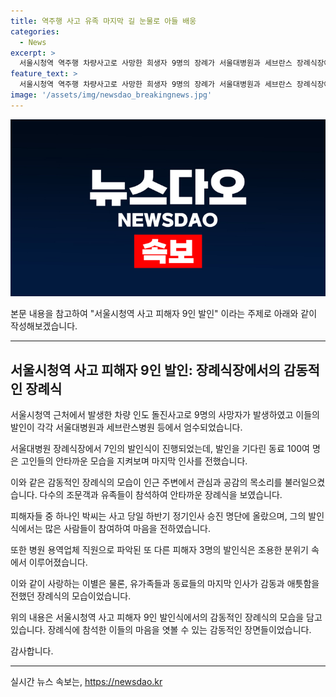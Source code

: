 ```yaml
---
title: 역주행 사고 유족 마지막 길 눈물로 아들 배웅
categories:
  - News
excerpt: >
  서울시청역 역주행 차량사고로 사망한 희생자 9명의 장례가 서울대병원과 세브란스 장례식장에서 엄수되며 가슴 아픈 장면이 연출됐다. 사고 피해자의 동료 100여 명이 발인식에 참석하고, 운구차가 떠날 때까지 기도했다. 사고 현장을 찾아 추모하는 사람들도 많았으며, 유족들은 큰 상처를 입은 상황에서 발인식에 참여했다. 일터를 한 바퀴 돌고 장지를 향한 피해자들의 운구차량은 많은 이들의 마음을 아프게 했다.
feature_text: >
  서울시청역 역주행 차량사고로 사망한 희생자 9명의 장례가 서울대병원과 세브란스 장례식장에서 엄수되며 가슴 아픈 장면이 연출됐다. 사고 피해자의 동료 100여 명이 발인식에 참석하고, 운구차가 떠날 때까지 기도했다. 사고 현장을 찾아 추모하는 사람들도 많았으며, 유족들은 큰 상처를 입은 상황에서 발인식에 참여했다. 일터를 한 바퀴 돌고 장지를 향한 피해자들의 운구차량은 많은 이들의 마음을 아프게 했다.
image: '/assets/img/newsdao_breakingnews.jpg'
---
```


<p><img src="/assets/img/newsdao_breakingnews.jpg" alt="flaretime 속보" /></p>

<p>본문 내용을 참고하여 "서울시청역 사고 피해자 9인 발인" 이라는 주제로 아래와 같이 작성해보겠습니다.</p>

<hr />

<h2 data-ke-size="size26">서울시청역 사고 피해자 9인 발인: 장례식장에서의 감동적인 장례식</h2>

<p>서울시청역 근처에서 발생한 차량 인도 돌진사고로 9명의 사망자가 발생하였고 이들의 발인이 각각 서울대병원과 세브란스병원 등에서 엄수되었습니다.</p>

<p data-ke-size="size16">서울대병원 장례식장에서 7인의 발인식이 진행되었는데, 발인을 기다린 동료 100여 명은 고인들의 안타까운 모습을 지켜보며 마지막 인사를 전했습니다.</p>

<p>이와 같은 감동적인 장례식의 모습이 인근 주변에서 관심과 공감의 목소리를 불러일으켰습니다. 다수의 조문객과 유족들이 참석하여 안타까운 장례식을 보였습니다.</p>

<p>피해자들 중 하나인 박씨는 사고 당일 하반기 정기인사 승진 명단에 올랐으며, 그의 발인식에서는 많은 사람들이 참여하여 마음을 전하였습니다.</p>

<p data-ke-size="size16">또한 병원 용역업체 직원으로 파악된 또 다른 피해자 3명의 발인식은 조용한 분위기 속에서 이루어졌습니다.</p>

<p>이와 같이 사랑하는 이별은 물론, 유가족들과 동료들의 마지막 인사가 감동과 애틋함을 전했던 장례식의 모습이었습니다.</p>

<p>위의 내용은 서울시청역 사고 피해자 9인 발인식에서의 감동적인 장례식의 모습을 담고 있습니다. 장례식에 참석한 이들의 마음을 엿볼 수 있는 감동적인 장면들이었습니다.</p>

<p>감사합니다.</p>

<hr />
실시간 뉴스 속보는, <a href="https://newsdao.kr" rel="dofollow">https://newsdao.kr</a>


